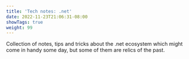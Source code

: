 ```yaml
---
title: 'Tech notes: .net'
date: 2022-11-23T21:06:31-08:00
showTags: true
weight: 99
---
```


Collection of notes, tips and tricks about the .net ecosystem which might come in handy some day, but some of them are relics of the past.
